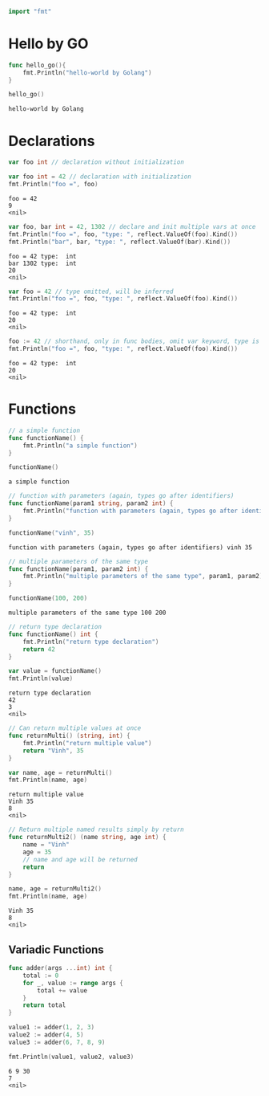 

```go
import "fmt"
```

# Hello by GO


```go
func hello_go(){
    fmt.Println("hello-world by Golang")
}

hello_go()
```

    hello-world by Golang


# Declarations 


```go
var foo int // declaration without initialization
```


```go
var foo int = 42 // declaration with initialization
fmt.Println("foo =", foo)
```

    foo = 42
    9
    <nil>



```go
var foo, bar int = 42, 1302 // declare and init multiple vars at once
fmt.Println("foo =", foo, "type: ", reflect.ValueOf(foo).Kind())
fmt.Println("bar", bar, "type: ", reflect.ValueOf(bar).Kind())
```

    foo = 42 type:  int
    bar 1302 type:  int
    20
    <nil>



```go
var foo = 42 // type omitted, will be inferred 
fmt.Println("foo =", foo, "type: ", reflect.ValueOf(foo).Kind())
```

    foo = 42 type:  int
    20
    <nil>



```go
foo := 42 // shorthand, only in func bodies, omit var keyword, type is always implicit
fmt.Println("foo =", foo, "type: ", reflect.ValueOf(foo).Kind())
```

    foo = 42 type:  int
    20
    <nil>


# Functions


```go
// a simple function
func functionName() {
    fmt.Println("a simple function")
}
```


```go
functionName()
```

    a simple function



```go
// function with parameters (again, types go after identifiers)
func functionName(param1 string, param2 int) {
    fmt.Println("function with parameters (again, types go after identifiers)", param1, param2)
}
```


```go
functionName("vinh", 35)
```

    function with parameters (again, types go after identifiers) vinh 35



```go
// multiple parameters of the same type
func functionName(param1, param2 int) {
    fmt.Println("multiple parameters of the same type", param1, param2)
}

```


```go
functionName(100, 200)
```

    multiple parameters of the same type 100 200



```go
// return type declaration
func functionName() int {
    fmt.Println("return type declaration")
    return 42
}
```


```go
var value = functionName()
fmt.Println(value)
```

    return type declaration
    42
    3
    <nil>



```go
// Can return multiple values at once
func returnMulti() (string, int) {
    fmt.Println("return multiple value")
    return "Vinh", 35
}
```


```go
var name, age = returnMulti()
fmt.Println(name, age)
```

    return multiple value
    Vinh 35
    8
    <nil>



```go
// Return multiple named results simply by return
func returnMulti2() (name string, age int) {
    name = "Vinh"
    age = 35
    // name and age will be returned
    return
}

name, age = returnMulti2()
fmt.Println(name, age)
```

    Vinh 35
    8
    <nil>


## Variadic Functions



```go
func adder(args ...int) int {
    total := 0
    for _, value := range args {
        total += value
    }
    return total
}
```


```go
value1 := adder(1, 2, 3)
value2 := adder(4, 5)
value3 := adder(6, 7, 8, 9)

fmt.Println(value1, value2, value3)
```

    6 9 30
    7
    <nil>



```go

```
